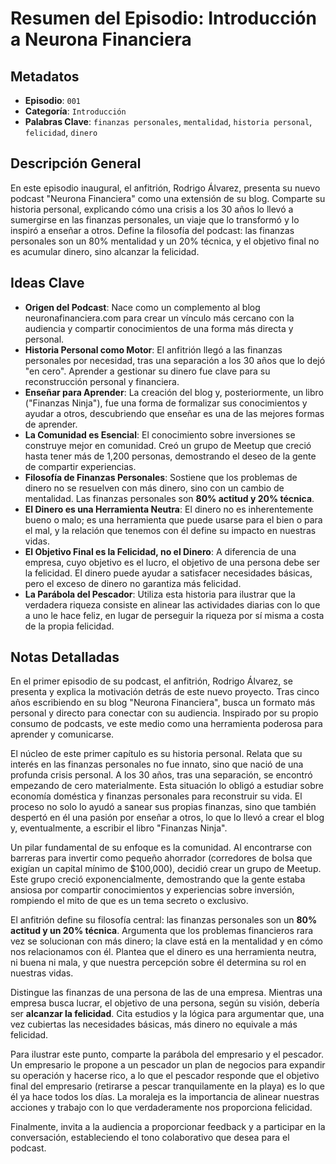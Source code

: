 # Resumen del Episodio: Introducción a Neurona Financiera

## Metadatos

- **Episodio**: `001`
- **Categoría**: `Introducción`
- **Palabras Clave**: `finanzas personales`, `mentalidad`, `historia personal`, `felicidad`, `dinero`

## Descripción General

En este episodio inaugural, el anfitrión, Rodrigo Álvarez, presenta su nuevo podcast "Neurona Financiera" como una extensión de su blog. Comparte su historia personal, explicando cómo una crisis a los 30 años lo llevó a sumergirse en las finanzas personales, un viaje que lo transformó y lo inspiró a enseñar a otros. Define la filosofía del podcast: las finanzas personales son un 80% mentalidad y un 20% técnica, y el objetivo final no es acumular dinero, sino alcanzar la felicidad.

## Ideas Clave

- **Origen del Podcast**: Nace como un complemento al blog neuronafinanciera.com para crear un vínculo más cercano con la audiencia y compartir conocimientos de una forma más directa y personal.
- **Historia Personal como Motor**: El anfitrión llegó a las finanzas personales por necesidad, tras una separación a los 30 años que lo dejó "en cero". Aprender a gestionar su dinero fue clave para su reconstrucción personal y financiera.
- **Enseñar para Aprender**: La creación del blog y, posteriormente, un libro ("Finanzas Ninja"), fue una forma de formalizar sus conocimientos y ayudar a otros, descubriendo que enseñar es una de las mejores formas de aprender.
- **La Comunidad es Esencial**: El conocimiento sobre inversiones se construye mejor en comunidad. Creó un grupo de Meetup que creció hasta tener más de 1,200 personas, demostrando el deseo de la gente de compartir experiencias.
- **Filosofía de Finanzas Personales**: Sostiene que los problemas de dinero no se resuelven con más dinero, sino con un cambio de mentalidad. Las finanzas personales son **80% actitud y 20% técnica**.
- **El Dinero es una Herramienta Neutra**: El dinero no es inherentemente bueno o malo; es una herramienta que puede usarse para el bien o para el mal, y la relación que tenemos con él define su impacto en nuestras vidas.
- **El Objetivo Final es la Felicidad, no el Dinero**: A diferencia de una empresa, cuyo objetivo es el lucro, el objetivo de una persona debe ser la felicidad. El dinero puede ayudar a satisfacer necesidades básicas, pero el exceso de dinero no garantiza más felicidad.
- **La Parábola del Pescador**: Utiliza esta historia para ilustrar que la verdadera riqueza consiste en alinear las actividades diarias con lo que a uno le hace feliz, en lugar de perseguir la riqueza por sí misma a costa de la propia felicidad.

## Notas Detalladas

En el primer episodio de su podcast, el anfitrión, Rodrigo Álvarez, se presenta y explica la motivación detrás de este nuevo proyecto. Tras cinco años escribiendo en su blog "Neurona Financiera", busca un formato más personal y directo para conectar con su audiencia. Inspirado por su propio consumo de podcasts, ve este medio como una herramienta poderosa para aprender y comunicarse.

El núcleo de este primer capítulo es su historia personal. Relata que su interés en las finanzas personales no fue innato, sino que nació de una profunda crisis personal. A los 30 años, tras una separación, se encontró empezando de cero materialmente. Esta situación lo obligó a estudiar sobre economía doméstica y finanzas personales para reconstruir su vida. El proceso no solo lo ayudó a sanear sus propias finanzas, sino que también despertó en él una pasión por enseñar a otros, lo que lo llevó a crear el blog y, eventualmente, a escribir el libro "Finanzas Ninja".

Un pilar fundamental de su enfoque es la comunidad. Al encontrarse con barreras para invertir como pequeño ahorrador (corredores de bolsa que exigían un capital mínimo de $100,000), decidió crear un grupo de Meetup. Este grupo creció exponencialmente, demostrando que la gente estaba ansiosa por compartir conocimientos y experiencias sobre inversión, rompiendo el mito de que es un tema secreto o exclusivo.

El anfitrión define su filosofía central: las finanzas personales son un **80% actitud y un 20% técnica**. Argumenta que los problemas financieros rara vez se solucionan con más dinero; la clave está en la mentalidad y en cómo nos relacionamos con él. Plantea que el dinero es una herramienta neutra, ni buena ni mala, y que nuestra percepción sobre él determina su rol en nuestras vidas.

Distingue las finanzas de una persona de las de una empresa. Mientras una empresa busca lucrar, el objetivo de una persona, según su visión, debería ser **alcanzar la felicidad**. Cita estudios y la lógica para argumentar que, una vez cubiertas las necesidades básicas, más dinero no equivale a más felicidad.

Para ilustrar este punto, comparte la parábola del empresario y el pescador. Un empresario le propone a un pescador un plan de negocios para expandir su operación y hacerse rico, a lo que el pescador responde que el objetivo final del empresario (retirarse a pescar tranquilamente en la playa) es lo que él ya hace todos los días. La moraleja es la importancia de alinear nuestras acciones y trabajo con lo que verdaderamente nos proporciona felicidad.

Finalmente, invita a la audiencia a proporcionar feedback y a participar en la conversación, estableciendo el tono colaborativo que desea para el podcast.
